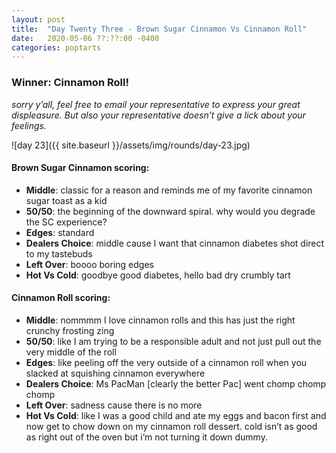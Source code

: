 ```yaml
---
layout: post
title:  "Day Twenty Three - Brown Sugar Cinnamon Vs Cinnamon Roll"
date:   2020-05-06 ??:??:00 -0400
categories: poptarts
---
```


### Winner: Cinnamon Roll!
*sorry y’all, feel free to email your representative to express your great displeasure. But also your representative doesn’t give a lick about your feelings.*

![day 23]({{ site.baseurl }}/assets/img/rounds/day-23.jpg)

#### Brown Sugar Cinnamon scoring:
 * **Middle**: classic for a reason and reminds me of my favorite cinnamon sugar toast as a kid
 * **50/50**: the beginning of the downward spiral. why would you degrade the SC experience?
 * **Edges**: standard
 * **Dealers Choice**: middle cause I want that cinnamon diabetes shot direct to my tastebuds
 * **Left Over**: boooo boring edges
 * **Hot Vs Cold**: goodbye good diabetes, hello bad dry crumbly tart

#### Cinnamon Roll scoring:
 * **Middle**: nommmm I love cinnamon rolls and this has just the right crunchy frosting zing
 * **50/50**: like I am trying to be a responsible adult and not just pull out the very middle of the roll
 * **Edges**: like peeling off the very outside of a cinnamon roll when you slacked at squishing cinnamon everywhere
 * **Dealers Choice**: Ms PacMan [clearly the better Pac] went chomp chomp chomp
 * **Left Over**: sadness cause there is no more
 * **Hot Vs Cold**: like I was a good child and ate my eggs and bacon first and now get to chow down on my cinnamon roll dessert. cold isn’t as good as right out of the oven but i’m not turning it down dummy.